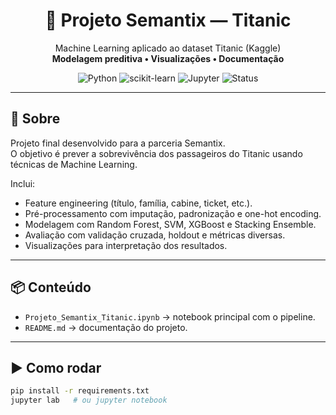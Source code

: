 <div align="center">

# 🚢 Projeto Semantix — Titanic

Machine Learning aplicado ao dataset Titanic (Kaggle)  
**Modelagem preditiva • Visualizações • Documentação**

![Python](https://img.shields.io/badge/Python-3.x-blue)
![scikit-learn](https://img.shields.io/badge/scikit--learn-ML-orange)
![Jupyter](https://img.shields.io/badge/Jupyter-Notebook-red)
![Status](https://img.shields.io/badge/Status-Concluído-brightgreen)

</div>

---

## 📘 Sobre
Projeto final desenvolvido para a parceria Semantix.  
O objetivo é prever a sobrevivência dos passageiros do Titanic usando técnicas de Machine Learning.  

Inclui:
- Feature engineering (título, família, cabine, ticket, etc.).
- Pré-processamento com imputação, padronização e one-hot encoding.
- Modelagem com Random Forest, SVM, XGBoost e Stacking Ensemble.
- Avaliação com validação cruzada, holdout e métricas diversas.
- Visualizações para interpretação dos resultados.

---

## 📦 Conteúdo
- `Projeto_Semantix_Titanic.ipynb` → notebook principal com o pipeline.
- `README.md` → documentação do projeto.

---

## ▶️ Como rodar
```bash
pip install -r requirements.txt
jupyter lab   # ou jupyter notebook
